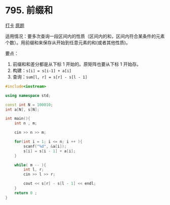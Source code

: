 # 795. 前缀和

[打卡](https://www.acwing.com/activity/content/problem/content/829/1/)
[原题](https://www.acwing.com/problem/content/797/)

适用情况：要多次查询一段区间内的性质（区间内的和，区间内符合某条件的元素个数）。用前缀和来保存从开始到任意元素的和(或者其他性质)。

要点：

1. 前缀和和差分都是从下标 1 开始的。原矩阵也要从下标 1 开始存。
2. 构建：`s[i] = s[i-1] + a[i]`
3. 查询：`sum[l, r] = s[r] - s[l - 1]`

```C++
#include<iostream>

using namespace std;

const int N = 100010;
int a[N], s[N];

int main(){
    int n , m;

    cin >> n >> m;

    for(int i = 1; i <= n; i ++ ){
        scanf("%d", &a[i]);
        s[i] = s[i - 1] + a[i];
    }

    while( m -- ){
        int l, r;
        cin >> l >> r;

        cout << s[r] - s[l - 1] << endl;
    }
    return 0 ;
}
```
